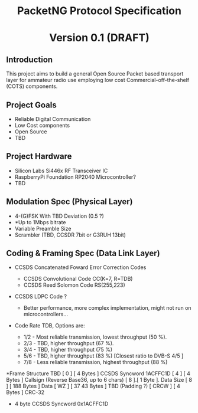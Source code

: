 <center><h1> PacketNG Protocol Specification </h1></center>
<center><h1> Version 0.1 (DRAFT) </h1></center>

<h2> Introduction </h2>
This project aims to build a general Open Source Packet based transport layer for ammateur radio use employing low cost Commercial-off-the-shelf  (COTS) components. 

<h2> Project Goals </h2>

  * Reliable Digital Communication
  * Low Cost components
  * Open Source
  * TBD

<h2> Project Hardware </h2>

  * Silicon Labs Si446x RF Transceiver IC
  * RaspberryPi Foundation RP2040 Microcontroller?
  * TBD


<h2> Modulation Spec (Physical Layer) </h2>

  * 4-(G)FSK With TBD Deviation (0.5 ?)
  * *Up to 1Mbps bitrate
  * Variable Preamble Size
  * Scrambler (TBD, CCSDR 7bit or G3RUH 13bit)

<h2> Coding & Framing Spec (Data Link Layer) </h2>

  * CCSDS Concatenated Foward Error Correction Codes
      * CCSDS Convolutional Code CC(K=7, R=TDB) 
      * CCSDS Reed Solomon Code RS(255,223)
  
  * CCSDS LDPC Code ?
      * Better performance, more complex implementation, might not run on microcontrollers…
   
  * Code Rate TDB, Options are:
      * 1/2 - Most reliable transmission, lowest throughput (50 %).
      * 2/3 - TBD, higher throughput (67 %).
      * 3/4 - TBD, higher throughput (75 %)
      * 5/6 - TBD, higher throughput (83 %) [Closest ratio to DVB-S 4/5 ]
      * 7/8 - Less reliable transmission, highest throughput (88 %)
   
  *Frame Structure TBD
    [ 0 ] [ 4 Bytes ] CCSDS Syncword 1ACFFC1D
    [ 4 ] [ 4 Bytes ]  Callsign (Reverse Base36, up to 6 chars)
    [ 8 ].[ 1 Byte  ]. Data Size
    [ 8 ] [ 188 Bytes ] Data
    [ WZ  ] [ 37 43 Bytes   ] TBD (Padding ?)
    [ CRCW ] [ 4 Bytes     ] CRC-32 



  * 4 byte CCSDS Syncword 0x1ACFFC1D
